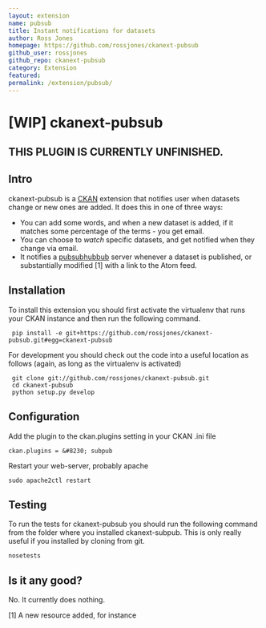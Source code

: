 ```yaml
---
layout: extension
name: pubsub
title: Instant notifications for datasets
author: Ross Jones
homepage: https://github.com/rossjones/ckanext-pubsub
github_user: rossjones
github_repo: ckanext-pubsub
category: Extension
featured: 
permalink: /extension/pubsub/
---
```



\[WIP\] ckanext-pubsub
======================

THIS PLUGIN IS CURRENTLY UNFINISHED.
------------------------------------

Intro
-----

ckanext-pubsub is a [CKAN](http://ckan.org) extension that notifies user when datasets change or new ones are added. It does this in one of three ways:

-   You can add some words, and when a new dataset is added, if it matches some percentage of the terms - you get email.
-   You can choose to *watch* specific datasets, and get notified when they change via email.
-   It notifies a [pubsubhubbub](https://code.google.com/p/pubsubhubbub/) server whenever a dataset is published, or substantially modified \[1\] with a link to the Atom feed.

Installation
------------

To install this extension you should first activate the virtualenv that runs your CKAN instance and then run the following command.

     pip install -e git+https://github.com/rossjones/ckanext-pubsub.git#egg=ckanext-pubsub

For development you should check out the code into a useful location as follows (again, as long as the virtualenv is activated)

     git clone git://github.com/rossjones/ckanext-pubsub.git
     cd ckanext-pubsub
     python setup.py develop

Configuration
-------------

Add the plugin to the ckan.plugins setting in your CKAN .ini file

    ckan.plugins = &#8230; subpub

Restart your web-server, probably apache

    sudo apache2ctl restart

Testing
-------

To run the tests for ckanext-pubsub you should run the following command from the folder where you installed ckanext-subpub. This is only really useful if you installed by cloning from git.

    nosetests

Is it any good?
---------------

No. It currently does nothing.

\[1\] A new resource added, for instance

